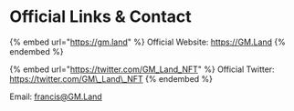 # Official Links & Contact

{% embed url="https://gm.land" %}
Official Website: https://GM.Land
{% endembed %}

{% embed url="https://twitter.com/GM_Land_NFT" %}
Official Twitter: https://twitter.com/GM\_Land\_NFT
{% endembed %}

Email: [francis@GM.Land](https://mail:francis@gm.land)

